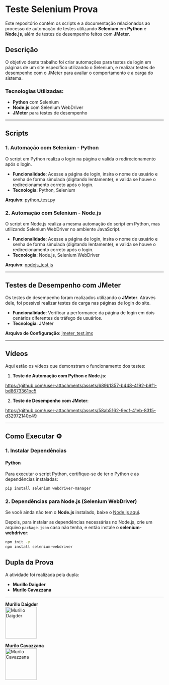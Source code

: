 # Teste Selenium Prova

Este repositório contém os scripts e a documentação relacionados ao processo de automação de testes utilizando **Selenium** em **Python** e **Node.js**, além de testes de desempenho feitos com **JMeter**.

## Descrição 

O objetivo deste trabalho foi criar automações para testes de login em páginas de um site específico utilizando o Selenium, e realizar testes de desempenho com o JMeter para avaliar o comportamento e a carga do sistema.

### Tecnologias Utilizadas: 

- **Python** com Selenium  
- **Node.js** com Selenium WebDriver 
- **JMeter** para testes de desempenho 

---

## Scripts

### 1. **Automação com Selenium - Python** 
O script em Python realiza o login na página e valida o redirecionamento após o login.

- **Funcionalidade**: Acesse a página de login, insira o nome de usuário e senha de forma simulada (digitando lentamente), e valida se houve o redirecionamento correto após o login.
- **Tecnologia**: Python, Selenium

**Arquivo**: [python_test.py](./python_test.py)

### 2. **Automação com Selenium - Node.js** 
O script em Node.js realiza a mesma automação do script em Python, mas utilizando Selenium WebDriver no ambiente JavaScript.

- **Funcionalidade**: Acesse a página de login, insira o nome de usuário e senha de forma simulada (digitando lentamente), e valida se houve o redirecionamento correto após o login.
- **Tecnologia**: Node.js, Selenium WebDriver

**Arquivo**: [nodejs_test.js](./nodejs_test.js)

---

## Testes de Desempenho com JMeter 

Os testes de desempenho foram realizados utilizando o **JMeter**. Através dele, foi possível realizar testes de carga nas páginas de login do site.

- **Funcionalidade**: Verificar a performance da página de login em dois cenários diferentes de tráfego de usuários.
- **Tecnologia**: JMeter

**Arquivo de Configuração**: [jmeter_test.jmx](./jmeter_test.jmx)

---

## Vídeos

Aqui estão os vídeos que demonstram o funcionamento dos testes:

1. **Teste de Automação com Python e Node.js**:  

https://github.com/user-attachments/assets/689b1357-b448-4192-b9f1-bd8673361bc5


2. **Teste de Desempenho com JMeter**: 
   
https://github.com/user-attachments/assets/58ab5162-9ecf-41eb-8315-d32972140c49


---

## Como Executar ⚙️
 
### 1. **Instalar Dependências**

#### **Python**

Para executar o script Python, certifique-se de ter o Python e as dependências instaladas:

```bash
pip install selenium webdriver-manager

```
### 2. **Dependências para Node.js** (Selenium WebDriver)

Se você ainda não tem o **Node.js** instalado, baixe o [Node.js aqui](https://nodejs.org/).

Depois, para instalar as dependências necessárias no Node.js, crie um arquivo `package.json` caso não tenha, e então instale o **selenium-webdriver**:

```bash
npm init -y
npm install selenium-webdriver

```

## Dupla da Prova 

A atividade foi realizada pela dupla:

- **Murillo Daigder** 
- **Murilo Cavazzana** 

---

**Murillo Daigder**  
<img src="https://github.com/user-attachments/assets/37b2b376-ddad-4928-a435-3543671ee590" width="100" alt="Murillo Daigder"/>

**Murilo Cavazzana**  
<img src="https://github.com/user-attachments/assets/45b22182-717b-42ea-9676-a36c9551455f" width="100" alt="Murilo Cavazzana"/>



